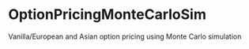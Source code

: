 # OptionPricingMonteCarloSim
Vanilla/European and Asian option pricing using Monte Carlo simulation
